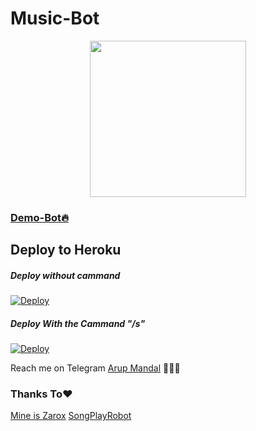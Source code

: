 # Music-Bot

<p align="center">
  <a href="https://www.python.org">
    <img src="http://ForTheBadge.com/images/badges/made-with-python.svg" width ="250">
</p>

### [Demo-Bot🔥](https://t.me/Musicdlv1_bot)

## Deploy to Heroku

##### Deploy without cammand

[![Deploy](https://www.herokucdn.com/deploy/button.svg)](https://heroku.com/deploy?template=https://github.com/arupmandal/Music-Bot/tree/main)

##### Deploy With the Cammand "/s"

[![Deploy](https://www.herokucdn.com/deploy/button.svg)](https://heroku.com/deploy?template=https://github.com/arupmandal/song-bot-with-CMD-/tree/main)

Reach me on Telegram [Arup Mandal](https://t.me/tech_arup) 👨🏻‍💻

### Thanks To❤️
[Mine is Zarox](https://github.com/MineisZarox)
[SongPlayRobot](https://github.com/TamilBots/SongPlayRoBot)
